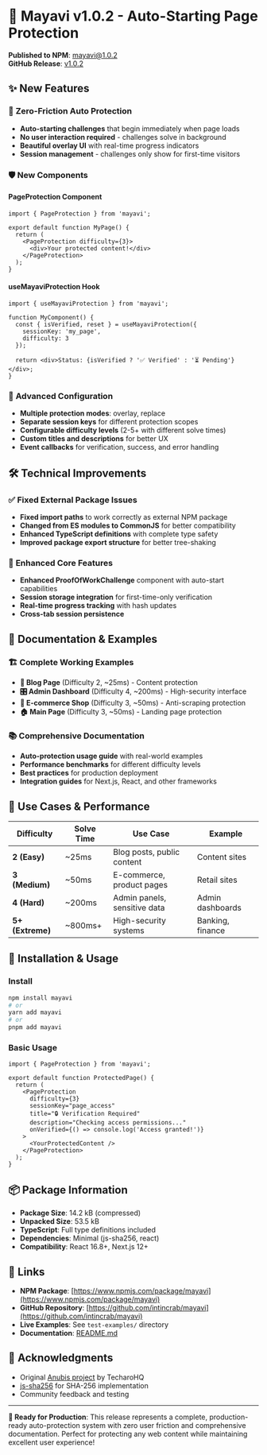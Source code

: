 # 🎉 Mayavi v1.0.2 - Auto-Starting Page Protection

**Published to NPM**: [mayavi@1.0.2](https://www.npmjs.com/package/mayavi)  
**GitHub Release**: [v1.0.2](https://github.com/intincrab/mayavi/releases/tag/v1.0.2)

## ✨ New Features

### 🚀 **Zero-Friction Auto Protection**
- **Auto-starting challenges** that begin immediately when page loads
- **No user interaction required** - challenges solve in background
- **Beautiful overlay UI** with real-time progress indicators
- **Session management** - challenges only show for first-time visitors

### 🛡️ **New Components**

#### **PageProtection Component**
```tsx
import { PageProtection } from 'mayavi';

export default function MyPage() {
  return (
    <PageProtection difficulty={3}>
      <div>Your protected content!</div>
    </PageProtection>
  );
}
```

#### **useMayaviProtection Hook**
```tsx
import { useMayaviProtection } from 'mayavi';

function MyComponent() {
  const { isVerified, reset } = useMayaviProtection({
    sessionKey: 'my_page',
    difficulty: 3
  });
  
  return <div>Status: {isVerified ? '✅ Verified' : '⏳ Pending'}</div>;
}
```

### 🎯 **Advanced Configuration**
- **Multiple protection modes**: overlay, replace
- **Separate session keys** for different protection scopes
- **Configurable difficulty levels** (2-5+ with different solve times)
- **Custom titles and descriptions** for better UX
- **Event callbacks** for verification, success, and error handling

## 🛠️ Technical Improvements

### ✅ **Fixed External Package Issues**
- **Fixed import paths** to work correctly as external NPM package
- **Changed from ES modules to CommonJS** for better compatibility
- **Enhanced TypeScript definitions** with complete type safety
- **Improved package export structure** for better tree-shaking

### 🚀 **Enhanced Core Features**
- **Enhanced ProofOfWorkChallenge** component with auto-start capabilities
- **Session storage integration** for first-time-only verification
- **Real-time progress tracking** with hash updates
- **Cross-tab session persistence**

## 📖 Documentation & Examples

### 🏗️ **Complete Working Examples**
- **📖 Blog Page** (Difficulty 2, ~25ms) - Content protection
- **🎛️ Admin Dashboard** (Difficulty 4, ~200ms) - High-security interface
- **🛒 E-commerce Shop** (Difficulty 3, ~50ms) - Anti-scraping protection
- **🏠 Main Page** (Difficulty 3, ~50ms) - Landing page protection

### 📚 **Comprehensive Documentation**
- **Auto-protection usage guide** with real-world examples
- **Performance benchmarks** for different difficulty levels
- **Best practices** for production deployment
- **Integration guides** for Next.js, React, and other frameworks

## 🎯 Use Cases & Performance

| **Difficulty** | **Solve Time** | **Use Case** | **Example** |
|----------------|----------------|--------------|-------------|
| **2 (Easy)** | ~25ms | Blog posts, public content | Content sites |
| **3 (Medium)** | ~50ms | E-commerce, product pages | Retail sites |
| **4 (Hard)** | ~200ms | Admin panels, sensitive data | Admin dashboards |
| **5+ (Extreme)** | ~800ms+ | High-security systems | Banking, finance |

## 🚀 Installation & Usage

### Install
```bash
npm install mayavi
# or
yarn add mayavi
# or
pnpm add mayavi
```

### Basic Usage
```tsx
import { PageProtection } from 'mayavi';

export default function ProtectedPage() {
  return (
    <PageProtection
      difficulty={3}
      sessionKey="page_access"
      title="🔒 Verification Required"
      description="Checking access permissions..."
      onVerified={() => console.log('Access granted!')}
    >
      <YourProtectedContent />
    </PageProtection>
  );
}
```

## 📦 Package Information

- **Package Size**: 14.2 kB (compressed)
- **Unpacked Size**: 53.5 kB
- **TypeScript**: Full type definitions included
- **Dependencies**: Minimal (js-sha256, react)
- **Compatibility**: React 16.8+, Next.js 12+

## 🔗 Links

- **NPM Package**: [https://www.npmjs.com/package/mayavi](https://www.npmjs.com/package/mayavi)
- **GitHub Repository**: [https://github.com/intincrab/mayavi](https://github.com/intincrab/mayavi)
- **Live Examples**: See `test-examples/` directory
- **Documentation**: [README.md](./README.md)

## 🙏 Acknowledgments

- Original [Anubis project](https://github.com/TecharoHQ/anubis) by TecharoHQ
- [js-sha256](https://github.com/emn178/js-sha256) for SHA-256 implementation
- Community feedback and testing

---

**🎉 Ready for Production**: This release represents a complete, production-ready auto-protection system with zero user friction and comprehensive documentation. Perfect for protecting any web content while maintaining excellent user experience! 